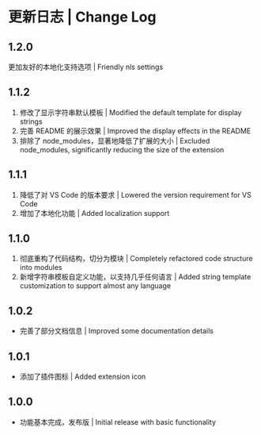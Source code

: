 # 更新日志 | Change Log

## 1.2.0

更加友好的本地化支持选项 | Friendly nls settings

## 1.1.2

1. 修改了显示字符串默认模板 | Modified the default template for display strings
2. 完善 README 的展示效果 | Improved the display effects in the README
3. 排除了 node_modules，显著地降低了扩展的大小 | Excluded node_modules, significantly reducing the size of the extension

## 1.1.1

1. 降低了对 VS Code 的版本要求 | Lowered the version requirement for VS Code
2. 增加了本地化功能 | Added localization support

## 1.1.0

1. 彻底重构了代码结构，切分为模块 | Completely refactored code structure into modules
2. 新增字符串模板自定义功能，以支持几乎任何语言 | Added string template customization to support almost any language

## 1.0.2

- 完善了部分文档信息 | Improved some documentation details

## 1.0.1

- 添加了插件图标 | Added extension icon

## 1.0.0

- 功能基本完成，发布版 | Initial release with basic functionality
